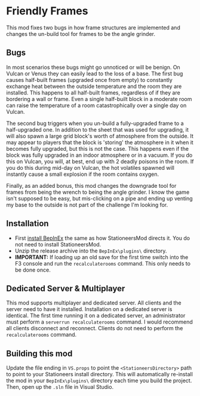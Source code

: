 ﻿# Friendly Frames

This mod fixes two bugs in how frame structures are implemented and changes the un-build tool for frames to be the angle grinder.

## Bugs

In most scenarios these bugs might go unnoticed or will be benign. On Vulcan or Venus they can easily lead
to the loss of a base. The first bug causes half-built frames (upgraded once from empty) to constantly
exchange heat between the outside temperature and the room they are installed. This happens to all half-built
frames, regardless of if they are bordering a wall or frame. Even a single half-built block in a moderate
room can raise the temperature of a room catastrophically over a single day on Vulcan.

The second bug triggers when you un-build a fully-upgraded frame to a half-upgraded one. In addition to
the sheet that was used for upgrading, it will also spawn a large grid block's worth of atmosphere from
the outside. It may appear to players that the block is 'storing' the atmosphere in it when it becomes
fully upgraded, but this is not the case. This happens even if the block was fully upgraded in an indoor
atmosphere or in a vacuum. If you do this on Vulcan, you will, at best, end up with 2 deadly poisons
in the room. If you do this during mid-day on Vulcan, the hot volatiles spawned will instantly cause
a small explosion if the room contains oxygen.

Finally, as an added bonus, this mod changes the downgrade tool for frames from being the wrench to
being the angle grinder. I know the game isn't supposed to be easy, but mis-clicking on a pipe and ending
up venting my base to the outside is not part of the challenge I'm looking for.

## Installation

- First [install BepInEx](https://github.com/jixxed/StationeersMods) the same as how StationeersMod directs it. 
You do not need to install StationeersMod.
- Unzip the release archive into the `BepInEx\plugins\` directory.
- **IMPORTANT:** If loading up an old save for the first time switch into the F3 console and run the
`recalculaterooms` command. This only needs to be done once.

## Dedicated Server & Multiplayer

This mod supports multiplayer and dedicated server. All clients and the server need to have it installed. Installation on a dedicated
server is identical. The first time running it on a dedicated server, an administrator must perform a `serverrun recalculaterooms` command.
I would recommend all clients disconnect and reconnect. Clients do not need to perform the `recalculaterooms` command.

## Building this mod

Update the file ending in `VS.props` to point the `<StationeersDirectory>` path to point to your
Stationeers install directory. This will automatically re-install the mod in your `BepInEx\plugins\`
directory each time you build the project. Then, open up the `.sln` file in Visual Studio.